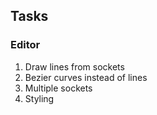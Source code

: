 ## Tasks

### Editor

1. Draw lines from sockets
1. Bezier curves instead of lines
1. Multiple sockets
1. Styling
